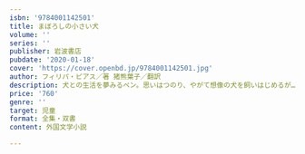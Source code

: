 ```yaml
---
isbn: '9784001142501'
title: まぼろしの小さい犬
volume: ''
series: ''
publisher: 岩波書店
pubdate: '2020-01-18'
cover: 'https://cover.openbd.jp/9784001142501.jpg'
author: フィリパ・ピアス／著 猪熊葉子／翻訳
description: 犬との生活を夢みるベン。思いはつのり、やがて想像の犬を飼いはじめるが……。［解説・小川洋子］
price: '760'
genre: ''
target: 児童
format: 全集・双書
content: 外国文学小説

---
```

